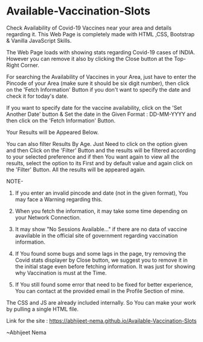 # Available-Vaccination-Slots
Check Availability of Covid-19 Vaccines near your area and details regarding it. This Web Page is completely made with HTML ,CSS, Bootstrap &amp; Vanilla JavaScript Skills.

The Web Page loads with showing stats regarding Covid-19 cases of INDIA. However you can remove it also by clicking the Close button at the Top-Right Corner.

For searching the Availability of Vaccines in your Area, just have to enter the Pincode of your Area (make sure it should be six digit number), then click on the 'Fetch Information' Button if you don't want to specify the date and check it for today's date.

If you want to specify date for the vaccine availability, click on the 'Set Another Date' button & Set the date in the Given Format : DD-MM-YYYY and then click on the 'Fetch Information' Button.

Your Results will be Appeared Below.

You can also filter Results By Age. Just Need to click on the option given and then Click on the 'Filter' Button and the results will be filtered according to your selected preference and if then You want again to view all the results, select the option to its First and by default value and again click on the 'Filter' Button. All the results will be appeared again.

NOTE- 

   1. If you enter an invalid pincode and date (not in the given format), You may face a Warning regarding this.

   2. When you fetch the information, it may take some time depending on your Network Connection.
      
   3. It may show "No Sessions Available..." if there are no data of vaccine avavilable in the official site of government regarding vaccination information.
      
   4. If You found some bugs and some lags in the page, try removing the Covid stats displayer by Close button, we suggest you to remove it in the initial stage even before fetching information. It was just for showing why Vaccination is must at the Time.
      
   5. If You still found some error that need to be fixed for better experience, You can contact at the provided email in the Profile Section of mine.

The CSS and JS are already included internally. So You can make your work by pulling a single HTML file.

Link for the site :
https://abhijeet-nema.github.io/Available-Vaccination-Slots

~Abhijeet Nema

